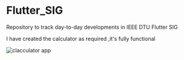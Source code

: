 # Flutter_SIG
Repository to track day-to-day developments in IEEE DTU Flutter SIG

I have created the calculator as required ,it's fully functional

![clacculator app](https://user-images.githubusercontent.com/75481411/118270512-cc1a9b80-b4dd-11eb-8f69-3fa324e365db.png)
